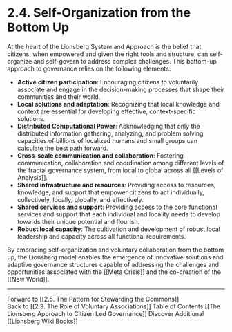 # 2.4. Self-Organization from the Bottom Up

At the heart of the Lionsberg System and Approach is the belief that citizens, when empowered and given the right tools and structure, can self-organize and self-govern to address complex challenges. This bottom-up approach to governance relies on the following elements:

-   **Active citizen participation**: Encouraging citizens to voluntarily associate and engage in the decision-making processes that shape their communities and their world.  
-   **Local solutions and adaptation**: Recognizing that local knowledge and context are essential for developing effective, context-specific solutions.  
- **Distributed Computational Power**: Acknowledging that only the distributed information gathering, analyzing, and problem solving capacities of billions of localized humans and small groups can calculate the best path forward.  
-   **Cross-scale communication and collaboration**: Fostering communication, collaboration and coordination among different levels of the fractal governance system, from local to global across all [[Levels of Analysis]].  
-   **Shared infrastructure and resources**: Providing access to resources, knowledge, and support that empower citizens to act individually, collectively, locally, globally, and effectively. 
-   **Shared services and support**: Providing access to the core functional services and support that each individual and locality needs to develop towards their unique potential and flourish.  
-   **Robust local capacity**: The cultivation and development of robust local leadership and capacity across all functional requirements. 

By embracing self-organization and voluntary collaboration from the bottom up, the Lionsberg model enables the emergence of innovative solutions and adaptive governance structures capable of addressing the challenges and opportunities associated with the [[Meta Crisis]] and the co-creation of the [[New World]]. 

___

Forward to [[2.5. The Pattern for Stewarding the Commons]]  
Back to [[2.3. The Role of Voluntary Associations]] 
Table of Contents [[The Lionsberg Approach to Citizen Led Governance]]
Discover Additional [[Lionsberg Wiki Books]]  